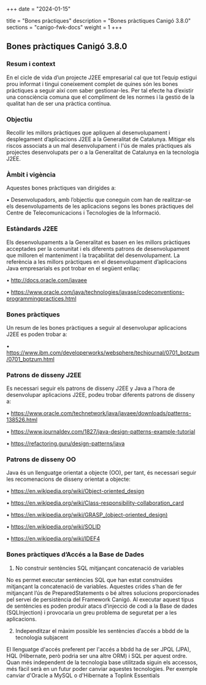 +++
date        = "2024-01-15"

title       = "Bones pràctiques"
description = "Bones pràctiques Canigó 3.8.0"
sections    = "canigo-fwk-docs"
weight      = 1
+++

## Bones pràctiques Canigó 3.8.0

### Resum i context

En el cicle de vida d’un projecte J2EE empresarial cal que tot l’equip estigui prou informat i tingui coneixement complet de quines són les bones pràctiques a seguir així com saber gestionar-les. Per tal efecte ha d’existir una consciència comuna que el compliment de les normes i la gestió de la qualitat han de ser una pràctica contínua.

### Objectiu

Recollir les millors pràctiques que apliquen al desenvolupament i desplegament d’aplicacions J2EE a la Generalitat de Catalunya.
Mitigar els riscos associats a un mal desenvolupament i l'ús de males pràctiques als projectes desenvolupats per o a la Generalitat de Catalunya en la tecnologia J2EE. 

### Àmbit i vigència

Aquestes bones pràctiques van dirigides a:

• Desenvolupadors, amb l’objectiu que coneguin com han de realitzar-se els desenvolupaments de les aplicacions segons les bones pràctiques del Centre de Telecomunicacions i Tecnologies de la Informació.

### Estàndards J2EE

Els desenvolupaments a la Generalitat es basen en les millors pràctiques acceptades per la comunitat i els diferents patrons de desenvolupament que milloren el manteniment i la traçabilitat del
desenvolupament.
La referència a les millors pràctiques en el desenvolupament d’aplicacions Java empresarials es pot trobar en el següent enllaç: 

• http://docs.oracle.com/javaee

• https://www.oracle.com/java/technologies/javase/codeconventions-programmingpractices.html

### Bones pràctiques

Un resum de les bones pràctiques a seguir al desenvolupar aplicacions J2EE es poden trobar a: 

• https://www.ibm.com/developerworks/websphere/techjournal/0701_botzum/0701_botzum.html

### Patrons de disseny J2EE

Es necessari seguir els patrons de disseny J2EE y Java a l'hora de desenvolupar aplicacions J2EE, podeu trobar diferents patrons de disseny a: 

• https://www.oracle.com/technetwork/java/javaee/downloads/patterns-138526.html

• https://www.journaldev.com/1827/java-design-patterns-example-tutorial

• https://refactoring.guru/design-patterns/java

### Patrons de disseny OO

Java és un llenguatge orientat a objecte (OO), per tant, és necessari seguir les recomenacions de disseny orientat a objecte:

• https://en.wikipedia.org/wiki/Object-oriented_design

• https://en.wikipedia.org/wiki/Class-responsibility-collaboration_card

• https://en.wikipedia.org/wiki/GRASP_(object-oriented_design)

• https://en.wikipedia.org/wiki/SOLID

• https://en.wikipedia.org/wiki/IDEF4

### Bones pràctiques d’Accés a la Base de Dades

1. No construir sentències SQL mitjançant concatenació de variables

No es permet executar sentències SQL que han estat construïdes mitjançant la concatenació de variables. Aquestes crides s’han de fer mitjançant l’ús de PreparedStatements o bé altres solucions proporcionades pel servei de persistència del Framework Canigó. Al executar aquest tipus de sentències es poden produir atacs d’injecció de codi a la Base de dades (SQLInjection) i provocaria un greu problema de seguretat per a les aplicacions.

2. Independitzar el màxim possible les sentències d’accés a bbdd de la tecnologia subjacent

El llenguatge d'accés preferent per l'accés a bbdd ha de ser JPQL (JPA), HQL (Hibernate, però podria ser una altre ORM) i SQL per aquest ordre. Quan més independent de la tecnologia base utilitzada siguin els accessos, més fàcil serà en un futur poder canviar aquestes tecnologies. Per exemple canviar d'Oracle a MySQL o d'Hibernate a Toplink Essentials